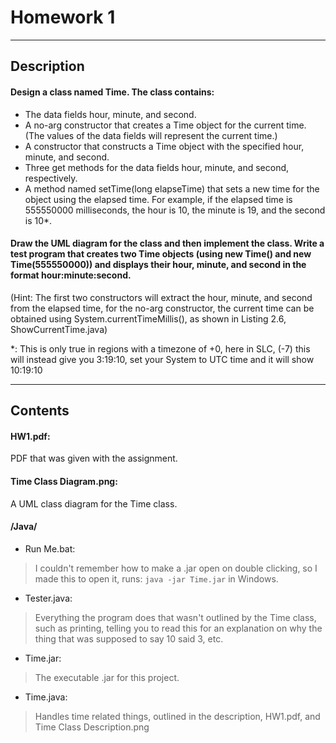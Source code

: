 # Homework 1
---
## Description
#### Design a class named Time. The class contains:
- The data fields hour, minute, and second.
- A no-arg constructor that creates a Time object for the current time. (The values of the data fields will represent the current time.)
- A constructor that constructs a Time object with the specified hour, minute, and second.
- Three get methods for the data fields hour, minute, and second, respectively.
- A method named setTime(long elapseTime) that sets a new time for the object using the elapsed time. For example, if the elapsed time is 555550000 milliseconds, the hour is 10, the minute is 19, and the second is 10*.


#### Draw the UML diagram for the class and then implement the class. Write a test program that creates two Time objects (using new Time() and new Time(555550000)) and displays their hour, minute, and second in the format hour:minute:second.

(Hint: The first two constructors will extract the hour, minute, and second from the elapsed time, for the no-arg constructor, the current time can be obtained using System.currentTimeMillis(), as shown in Listing 2.6, ShowCurrentTime.java)

*: This is only true in regions with a timezone of +0, here in SLC, (-7) this will instead give you 3:19:10, set your System to UTC time and it will show 10:19:10

---

## Contents


#### HW1.pdf:
PDF that was given with the assignment.
#### Time Class Diagram.png:
A UML class diagram for the Time class.


#### /Java/
- Run Me.bat:

 > I couldn't remember how to make a .jar open on double clicking, so I made this to open it, runs:
 ` java -jar Time.jar ` in Windows.

- Tester.java:

 > Everything the program does that wasn't outlined by the Time class, such as printing, telling you to read this for an explanation on why the thing that was supposed to say 10 said 3, etc.

- Time.jar:

 > The executable .jar for this project.

- Time.java:

 > Handles time related things, outlined in the description, HW1.pdf, and Time Class Description.png
